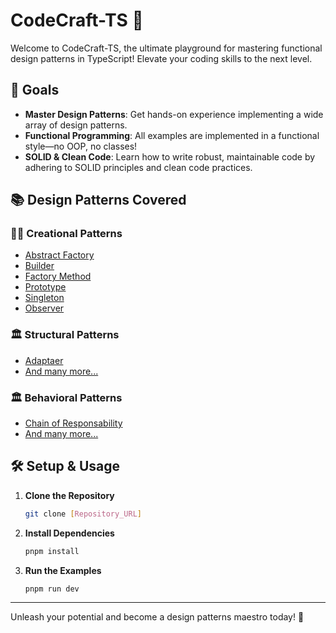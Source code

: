 # CodeCraft-TS 🚀

Welcome to CodeCraft-TS, the ultimate playground for mastering functional design patterns in TypeScript! Elevate your coding skills to the next level.

## 🎯 Goals

- **Master Design Patterns**: Get hands-on experience implementing a wide array of design patterns.
- **Functional Programming**: All examples are implemented in a functional style—no OOP, no classes!
- **SOLID & Clean Code**: Learn how to write robust, maintainable code by adhering to SOLID principles and clean code practices.

## 📚 Design Patterns Covered

### 👨‍🎨 Creational Patterns
- [Abstract Factory](./path/to/factory/example)
- [Builder](./path/to/factory/example)
- [Factory Method](./path/to/factory/example)
- [Prototype](./path/to/factory/example)
- [Singleton](./path/to/singleton/example)
- [Observer](./path/to/observer/example)

### 🏛️ Structural Patterns
- [Adaptaer](./path/to/strategy/example)
- [And many more...](./path/to/other/examples)

### 🏛️ Behavioral Patterns
- [Chain of Responsability](./path/to/strategy/example)
- [And many more...](./path/to/other/examples)


## 🛠️ Setup & Usage

1. **Clone the Repository**
    ```bash
    git clone [Repository_URL]
    ```

2. **Install Dependencies**
    ```bash
    pnpm install
    ```

3. **Run the Examples**
    ```bash
    pnpm run dev
    ```

---

Unleash your potential and become a design patterns maestro today! 🌟
